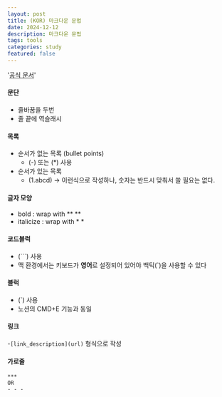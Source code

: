 ```yaml
---
layout: post
title: (KOR) 마크다운 문법 
date: 2024-12-12
description: 마크다운 문법
tags: tools
categories: study
featured: false
---
```


'[공식 문서](https://www.markdownguide.org)'

#### 문단
- 줄바꿈을 두번
- 줄 끝에 역슬래시

#### 목록
- 순서가 없는 목록 (bullet points)
  - (-) 또는 (*) 사용
- 순서가 있는 목록
  - (1.abcd) -> 이런식으로 작성하나, 숫자는 반드시  맞춰서 쓸 필요는 없다.

#### 글자 모양
- bold : wrap with ** **
- italicize : wrap with * *

#### 코드블럭
- (```) 사용
- 맥 환경에서는 키보드가 **영어**로 설정되어 있어야 백틱(`)을 사용할 수 있다
  
#### 블럭
- (`) 사용
- 노션의 CMD+E 기능과 동일

#### 링크
-`[link_description](url)` 형식으로 작성

#### 가로줄
```
***
OR
- - -
```